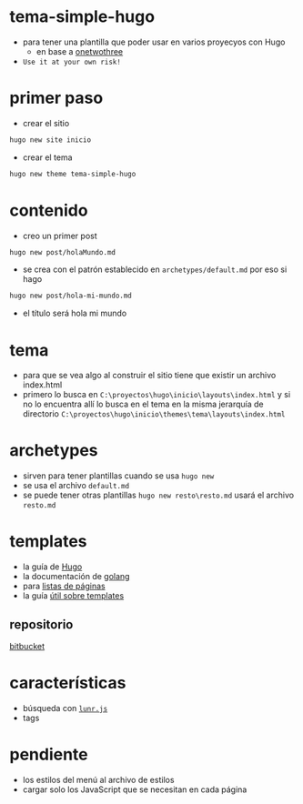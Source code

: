 # tema-simple-hugo

* para tener una plantilla que poder usar en varios proyecyos con Hugo
  * en base a [onetwothree](https://github.com/schollz/onetwothree)
* `Use it at your own risk!`

# primer paso

* crear el sitio

```bash
hugo new site inicio
```

* crear el tema

```bash
hugo new theme tema-simple-hugo
```

# contenido

* creo un primer post

```bash
hugo new post/holaMundo.md
```

* se crea con el patrón establecido en `archetypes/default.md` por eso si hago

```bash
hugo new post/hola-mi-mundo.md
```

* el título será hola mi mundo

# tema

* para que se vea algo al construir el sitio tiene que existir un archivo index.html
* primero lo busca en `C:\proyectos\hugo\inicio\layouts\index.html` y si no lo encuentra allí lo busca en el tema en la misma jerarquía de directorio
`C:\proyectos\hugo\inicio\themes\tema\layouts\index.html`

# archetypes

* sirven para tener plantillas cuando se usa `hugo new`
* se usa el archivo `default.md`
* se puede tener otras plantillas  `hugo new resto\resto.md` usará el archivo `resto.md`

# templates

* la guía de [Hugo](https://gohugo.io/templates/introduction/)
* la documentación de [golang](https://golang.org/pkg/html/template/)
* para [listas de páginas](https://gohugo.io/templates/lists/)
* la guía [útil sobre templates](https://gohugo.io/templates/introduction/)

## repositorio

[bitbucket](https://bitbucket.org/javieriranzo3/tema-simple-hugo)


# características

* búsqueda con [`lunr.js`](https://lunrjs.com/)
* tags

# pendiente

* los estilos del menú al archivo de estilos
* cargar solo los JavaScript que se necesitan en cada página 